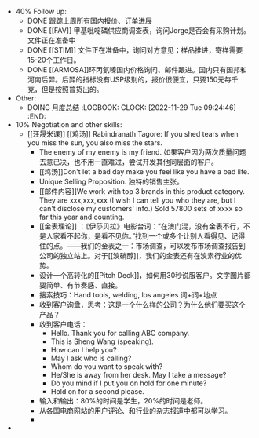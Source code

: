 - 40% Follow up:
	- DONE 跟踪上周所有国内报价、订单进展
	- DONE [[FAV]] 甲基吡啶磷供应商调查表，询问Jorge是否会有采购计划。文件正在准备中
	- DONE [[STIM]] 文件正在准备中，询问对方意见；样品推进，寄样需要15-20个工作日。
	- DONE [[ARMOSA]]环丙氨嗪国内价格询问、邮件跟进。国内只有国邦和河南后羿。后羿的指标没有USP级别的，报价很便宜，只要150元每千克，但是按照普货出的。
- Other:
	- DOING 月度总结
	  :LOGBOOK:
	  CLOCK: [2022-11-29 Tue 09:24:46]
	  :END:
- 10% Negotiation and other skills:
	- [[汪晟米课]] [[鸡汤]] Rabindranath Tagore: If you shed tears when you miss the sun, you also miss the stars.
		- The enemy of my enemy is my friend. 如果客户因为两次质量问题去意已决，也不用一直难过，尝试开发其他同层面的客户。
		- [[鸡汤]]Don't let a bad day make you feel like you have a bad life.
		- Unique Selling Proposition. 独特的销售主张。
		- [[邮件内容]]We work with top 3 brands in this product category. They are xxx,xxx,xxx (I wish I can tell you who they are, but I can't disclose my customers' info.) Sold 57800 sets of xxxx so far this year and counting.
		- [[金表理论]] ：《伊莎贝拉》电影台词：“在澳门混，没有金表不行，不是人家看不起你，是看不见你。”找到一个或多个让别人看得见、记得住的点。——我们的金表之一：市场调查，可以发布市场调查报告到公司的独立站上。对于[[溴硝醇]]，我们的金表还有在溴素行业的优势。
		- 设计一个高转化的[[Pitch Deck]]，如何用30秒说服客户。文字图片都要简单、有节奏感、直接。
		- 搜索技巧：Hand tools, welding, los angeles 词+词+地点
		- 收到客户询盘，思考：这是一个什么样的公司？为什么他们要买这个产品？
		- 收到客户电话：
			- Hello. Thank you for calling ABC company.
			- This is Sheng Wang (speaking).
			- How can I help you?
			- May I ask who is calling?
			- Whom do you want to speak with?
			- He/She is away from her desk. May I take a message?
			- Do you mind if I put you on hold for one minute?
			- Hold on for a second please.
		- 输入和输出：80%的时间是学生，20%的时间是老师。
		- 从各国电商网站的用户评论、和行业的杂志报道中都可以学习。
		-
-